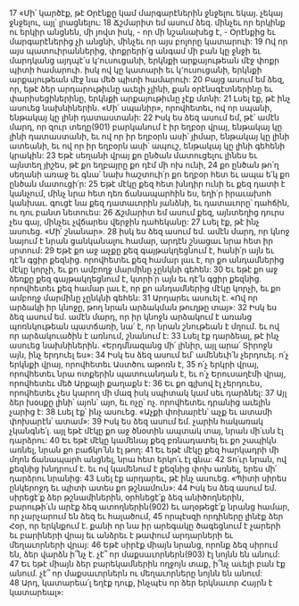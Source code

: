 17 «Մի՛ կարծէք, թէ Օրէնքը կամ մարգարէներին ջնջելու եկայ. չեկայ ջնջելու, այլ՝ լրացնելու: 18 Ճշմարիտ եմ ասում ձեզ. մինչեւ որ երկինք ու երկիր անցնեն, մի յովտ իսկ, - որ մի նշանախեց է, - Օրէնքից եւ մարգարէներից չի անցնի, մինչեւ որ այս բոլորը կատարուի: 19 Ով որ այս պատուիրաններից, փոքրերի՛ց անգամ մի բան կը ջնջի եւ մարդկանց այդպէ՛ս կ՚ուսուցանի, երկնքի արքայութեան մէջ փոքր պիտի համարուի. իսկ ով կը կատարի եւ կ՚ուսուցանի, երկնքի արքայութեան մէջ նա մեծ պիտի համարուի: 20 Բայց ասում եմ ձեզ, որ, եթէ ձեր արդարութիւնը աւելի չլինի, քան օրէնսգէտներինը եւ փարիսեցիներինը, երկնքի արքայութիւնը չէք մտնի:
21 Լսել էք, թէ ինչ ասուեց նախնիներին. «Մի՛ սպանիր», որովհետեւ, ով որ սպանի, ենթակայ կը լինի դատաստանի: 22 Իսկ ես ձեզ ասում եմ, թէ՝ ամէն մարդ, որ զուր տեղը(901) բարկանում է իր եղբօր վրայ, ենթակայ կը լինի դատաստանի, եւ ով որ իր եղբօրն ասի՝ յիմար, ենթակայ կը լինի ատեանի, եւ ով որ իր եղբօրն ասի՝ ապուշ, ենթակայ կը լինի գեհենի կրակին: 23 Եթէ սեղանի վրայ քո ընծան մատուցելու լինես եւ այնտեղ յիշես, թէ քո եղբայրը քո դէմ մի ոխ ունի, 24 քո ընծան թո՛ղ սեղանի առաջ եւ գնա՛ նախ հաշտուի՛ր քո եղբօր հետ եւ ապա ե՛կ քո ընծան մատուցի՛ր: 25 Եթէ մէկը քեզ հետ խնդիր ունի եւ քեզ դատի է կանչում, մինչ նրա հետ դեռ ճանապարհին ես, եղի՛ր իրաւախոհ կանխաւ. գուցէ նա քեզ դատաւորին յանձնի, եւ դատաւորը՝ դահճին, ու դու բանտ նետուես: 26 Ճշմարիտ եմ ասում քեզ, այնտեղից դուրս չես գայ, մինչեւ չվճարես վերջին դահեկանը:
27 Լսել էք, թէ ինչ ասուեց. «Մի՛ շնանար». 28 իսկ ես ձեզ ասում եմ. ամէն մարդ, որ կնոջ նայում է նրան ցանկանալու համար, արդէն շնացաւ նրա հետ իր սրտում: 29 Եթէ քո աջ աչքը քեզ գայթակղեցնում է, հանի՛ր այն եւ դէ՛ն գցիր քեզնից. որովհետեւ քեզ համար լաւ է, որ քո անդամներից մէկը կորչի, եւ քո ամբողջ մարմինը չընկնի գեհեն: 30 Եւ եթէ քո աջ ձեռքը քեզ գայթակղեցնում է, կտրի՛ր այն եւ դէ՛ն գցիր քեզնից. որովհետեւ քեզ համար լաւ է, որ քո անդամներից մէկը կորչի, եւ քո ամբողջ մարմինը չընկնի գեհեն: 31 Արդարեւ ասուել է. «Ով որ արձակի իր կնոջը, թող նրան արձակման թուղթը տայ»: 32 Իսկ ես ձեզ ասում եմ. ամէն մարդ, որ իր կնոջն արձակում է առանց պոռնկութեան պատճառի, նա՛ է, որ նրան շնութեան է մղում. եւ ով որ արձակուածին է առնում, շնանում է:
33 Լսել էք դարձեալ, թէ ինչ ասուեց նախնիներին. «Երդմնազանց մի՛ լինիր, այլ արա՛ Տիրոջն այն, ինչ երդուել ես»: 34 Իսկ ես ձեզ ասում եմ՝ ամենեւի՛ն չերդուել. ո՛չ երկնքի վրայ, որովհետեւ Աստծու աթոռն է, 35 ո՛չ երկրի վրայ, որովհետեւ նրա ոտքերին պատուանդան է, եւ ո՛չ Երուսաղէմի վրայ, որովհետեւ մեծ Արքայի քաղաքն է: 36 Եւ քո գլխով էլ չերդուես, որովհետեւ չես կարող մի մազ իսկ սպիտակ կամ սեւ դարձնել: 37 Այլ ձեր խօսքը լինի՝ այոն՝ այո, եւ ոչը՝ ոչ. որովհետեւ դրանից աւելին չարից է:
38 Լսել էք՝ ինչ ասուեց. «Աչքի փոխարէն՝ աչք եւ ատամի փոխարէն՝ ատամ»: 39 Իսկ ես ձեզ ասում եմ. չարին հակառակ չկանգնե՛լ. այլ եթէ մէկը քո աջ ծնօտին ապտակ տայ, նրան մի՛ւսն էլ դարձրու: 40 Եւ եթէ մէկը կամենայ քեզ բռնադատել եւ քո շապիկն առնել, նրան քո բաճկո՛նն էլ թող: 41 Եւ եթէ մէկը քեզ հարկադրի մի մղոն ճանապարհ անցնել, նրա հետ երկո՛ւ էլ գնա: 42 Տո՛ւր նրան, ով քեզնից խնդրում է. եւ ով կամենում է քեզնից փոխ առնել, երես մի՛ դարձրու նրանից:
43 Լսել էք արդարեւ, թէ ինչ ասուեց. «Պիտի սիրես ընկերոջդ եւ պիտի ատես քո թշնամուն»: 44 Իսկ ես ձեզ ասում եմ. սիրեցէ՛ք ձեր թշնամիներին, օրհնեցէ՛ք ձեզ անիծողներին, բարութի՛ւն արէք ձեզ ատողներին(902) եւ աղօթեցէ՛ք նրանց համար, որ չարչարում են ձեզ եւ հալածում, 45 որպէսզի որդիները լինէք ձեր Հօր, որ երկնքում է. քանի որ նա իր արեգակը ծագեցնում է չարերի եւ բարիների վրայ եւ անձրեւ է թափում արդարների եւ մեղաւորների վրայ: 46 Եթէ սիրէք միայն նրանց, որոնք ձեզ սիրում են, ձեր վարձն ի՞նչ է. չէ՞ որ մաքսաւորներն(903) էլ նոյնն են անում: 47 Եւ եթէ միայն ձեր բարեկամներին ողջոյն տաք, ի՞նչ աւելի բան էք անում. չէ՞ որ մաքսաւորներն ու մեղաւորները նոյնն են անում: 48 Արդ, կատարեա՛լ եղէք դուք, ինչպէս որ ձեր երկնաւոր Հայրն է կատարեալ»:
